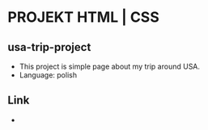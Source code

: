 # PROJEKT HTML | CSS
## usa-trip-project
* This project is simple page about my trip around USA.
* Language: polish
## Link
*

